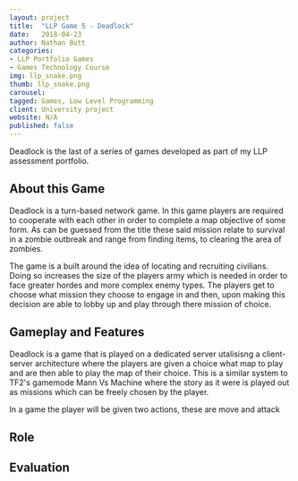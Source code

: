 ```yaml
---
layout: project
title:  "LLP Game 5 - Deadlock"
date:   2018-04-23
author: Nathan Butt
categories:
- LLP Portfolio Games
- Games Technology Course
img: llp_snake.png
thumb: llp_snake.png
carousel:
tagged: Games, Low Level Programming
client: University project
website: N/A
published: false
---
```


Deadlock is the last of a series of games developed as part of my LLP assessment portfolio.

## About this Game
Deadlock is a turn-based network game. In this game players are required to cooperate with each other in order to complete a map objective of some form. As can be guessed from the title these said mission relate to survival in a zombie outbreak and range from finding items, to clearing the area of zombies.

The game is a built around the idea of locating and recruiting civilians. Doing so increases the size of the players army which is needed in order to face greater hordes and more complex enemy types. The players get to choose what mission they choose to engage in and then, upon making this decision are able to lobby up and play through there mission of choice.

## Gameplay and Features
Deadlock is a game that is played on a dedicated server utalisisng a client-server architecture where the players are given a choice what map to play and are then able to play the map of their choice. This is a similar system to TF2's gamemode Mann Vs Machine where the story as it were is played out as missions which can be freely chosen by the player. 

In a game the player will be given two actions, these are move and attack

## Role


## Evaluation

